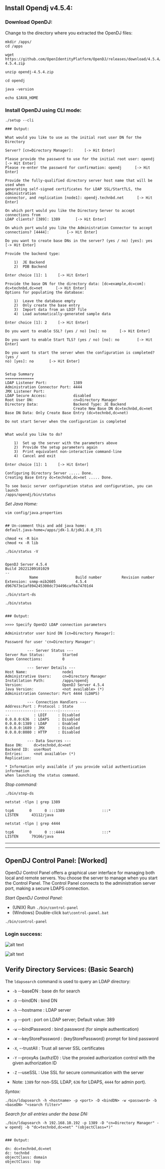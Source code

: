 
## Install Opendj v4.5.4:


### Download OpenDJ:

Change to the directory where you extracted the OpenDJ files: 

```
mkdir /apps/
cd /apps
```


```
wget https://github.com/OpenIdentityPlatform/OpenDJ/releases/download/4.5.4/opendj-4.5.4.zip
```


```
unzip opendj-4.5.4.zip
```


```
cd opendj
```


```
java -version

echo $JAVA_HOME
```



### Install OpenDJ using CLI mode: 


```
./setup --cli
```


```
### Output: 

What would you like to use as the initial root user DN for the Directory

Server? [cn=Directory Manager]:     [-> Hit Enter]

Please provide the password to use for the initial root user: opendj       [-> Hit Enter]
Please re-enter the password for confirmation: opendj      [-> Hit Enter]

Provide the fully-qualified directory server host name that will be used when
generating self-signed certificates for LDAP SSL/StartTLS, the administration
connector, and replication [node1]: opendj.technbd.net      [-> Hit Enter]

On which port would you like the Directory Server to accept connections from
LDAP clients? [389]: 1389       [-> Hit Enter]

On which port would you like the Administration Connector to accept
connections? [4444]:        [-> Hit Enter]

Do you want to create base DNs in the server? (yes / no) [yes]: yes     [-> Hit Enter]

Provide the backend type:

    1)  JE Backend
    2)  PDB Backend

Enter choice [1]: 1     [-> Hit Enter]

Provide the base DN for the directory data: [dc=example,dc=com]: dc=technbd,dc=net      [-> Hit Enter]
Options for populating the database:

    1)  Leave the database empty
    2)  Only create the base entry
    3)  Import data from an LDIF file
    4)  Load automatically-generated sample data

Enter choice [1]: 2     [-> Hit Enter]

Do you want to enable SSL? (yes / no) [no]: no      [-> Hit Enter]

Do you want to enable Start TLS? (yes / no) [no]: no        [-> Hit Enter]

Do you want to start the server when the configuration is completed? (yes /
no) [yes]: no       [-> Hit Enter]


Setup Summary
=============
LDAP Listener Port:            1389
Administration Connector Port: 4444
JMX Listener Port:
LDAP Secure Access:            disabled
Root User DN:                  cn=Directory Manager
Directory Data:                Backend Type: JE Backend
                               Create New Base DN dc=technbd,dc=net
Base DN Data: Only Create Base Entry (dc=technbd,dc=net)

Do not start Server when the configuration is completed


What would you like to do?

    1)  Set up the server with the parameters above
    2)  Provide the setup parameters again
    3)  Print equivalent non-interactive command-line
    4)  Cancel and exit

Enter choice [1]: 1     [-> Hit Enter]

Configuring Directory Server ..... Done.
Creating Base Entry dc=technbd,dc=net ..... Done.

To see basic server configuration status and configuration, you can launch
/apps/opendj/bin/status

```




_Set Java Home:_

```
vim config/java.properties


## Un-comment this and add java home: 
default.java-home=/apps/jdk-1.8/jdk1.8.0_371
```



```
chmod +x -R bin
chmod +x -R lib
```



```
./bin/status -V


OpenDJ Server 4.5.4
Build 20221209101029
--
           Name                 Build number         Revision number
Extension: snmp-mib2605         4.5.4                d967673e1af894245300dc734496caf0a74701d4
```




```
./bin/start-ds
```



```
./bin/status


### Output: 

>>>> Specify OpenDJ LDAP connection parameters

Administrator user bind DN [cn=Directory Manager]:

Password for user 'cn=Directory Manager':

          --- Server Status ---
Server Run Status:        Started
Open Connections:         0

          --- Server Details ---
Host Name:                node1
Administrative Users:     cn=Directory Manager
Installation Path:        /apps/opendj
Version:                  OpenDJ Server 4.5.4
Java Version:             <not available> (*)
Administration Connector: Port 4444 (LDAPS)

          --- Connection Handlers ---
Address:Port : Protocol : State
-------------:----------:---------
--           : LDIF     : Disabled
0.0.0.0:636  : LDAPS    : Disabled
0.0.0.0:1389 : LDAP     : Enabled
0.0.0.0:1689 : JMX      : Disabled
0.0.0.0:8080 : HTTP     : Disabled

          --- Data Sources ---
Base DN:     dc=technbd,dc=net
Backend ID:  userRoot
Entries:     <not available> (*)
Replication:

* Information only available if you provide valid authentication information
when launching the status command.
```


_Stop command:_

```
./bin/stop-ds
```


```
netstat -tlpn | grep 1389

tcp6       0      0 :::1389                 :::*                    LISTEN      43112/java
```



```
netstat -tlpn | grep 4444

tcp6       0      0 :::4444                 :::*                    LISTEN      79166/java
```




---
---






## OpenDJ Control Panel: [Worked]

OpenDJ Control Panel offers a graphical user interface for managing both local and remote servers. You choose the server to manage when you start the Control Panel. The Control Panel connects to the administration server port, making a secure LDAPS connection.


_Start OpenDJ Control Panel:_ 
- (UNIX) Run `./bin/control-panel` 
- (Windows) Double-click `bat\control-panel.bat`


```
./bin/control-panel
```


### Login success: 

![alt text](./assets/v4.5/cp-1.png)  

![alt text](./assets/v4.5/cp-2.png)


## Verify Directory Services: (Basic Search)

The `ldapsearch` command is used to query an LDAP directory: 

- `-b` --baseDN :  	base dn for search
- `-D` --bindDN : 	bind DN
- `-h` --hostname :	LDAP server
- `-p` --port :   	port on LDAP server; Default value: 389
- `-w` --bindPassword :  bind password (for simple authentication)
- `-W` --keyStorePassword :	{keyStorePassword} prompt for bind password
- `-X`, --trustAll : Trust all server SSL certificates
- `-Y` --proxyAs {authzID} : Use the proxied authorization control with the given authorization ID
- `-Z` --useSSL : Use SSL for secure communication with the server

- Note: `1389` for non-SSL LDAP, `636` for LDAPS, `4444` for admin port).


_Syntax:_

```
./bin/ldapsearch -h <hostname> -p <port> -D <bindDN> -w <password> -b <baseDN> "<search filter>"
```


_Search for all entries under the base DN:_

```
./bin/ldapsearch -h 192.168.10.192 -p 1389 -D "cn=Directory Manager" -w opendj -b "dc=technbd,dc=net" "(objectClass=*)"


### Output:

dn: dc=technbd,dc=net
dc: technbd
objectClass: domain
objectClass: top

```




